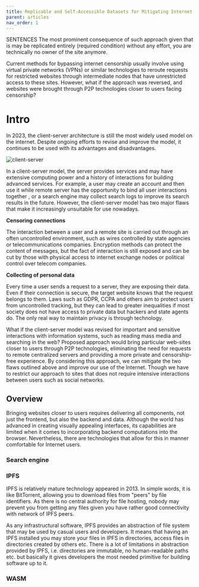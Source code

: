 ```yaml
---
title: Replicable and Self-Accessible Datasets for Mitigating Internet Censorship and Privacy Issues in Practice
parent: articles
nav_order: 1
---
```


SENTENCES
The most prominent consequence of such approach given that is may be replicated entirely (required condition) without any effort, you are technically no owner of the site anymore.

Current methods for bypassing internet censorship usually involve using virtual private networks (VPNs) or similar technologies
to reroute requests for restricted websites through intermediate nodes that have unrestricted access to these sites.
However, what if the approach was reversed, and websites were brought through P2P technologies closer to users facing censorship?

# Intro

In 2023, the client-server architecture is still the most widely used model on the internet.
Despite ongoing efforts to revise and improve the model, it continues to be used
with its advantages and disadvantages.

![client-server](/summa/assets/client-server.drawio.png)

In a client-server model, the server provides services and may have extensive computing power
and a history of interactions for building advanced services. For example, a user may create
an account and then use it while remote server has the opportunity to bind all user interactions
together , or a search engine may collect search logs to improve its search results in the future.
However, the client-server model has two major flaws that make it increasingly unsuitable for use nowadays.

**Censoring connections** 

The interaction between a user and a remote site is carried out through an often uncontrolled
environment, such as wires controlled by state agencies or telecommunications companies.
Encryption methods can protect the content of messages, but the fact of interaction is still
exposed and can be cut by those with physical access to internet exchange nodes or political
control over telecom companies.

**Collecting of personal data** 

Every time a user sends a request to a server, they are exposing their data.
Even if their connection is secure, the target website knows that the request belongs to them.
Laws such as GDPR, CCPA and others aim to protect users from uncontrolled tracking, but they can lead
to greater inequalities if most society does not have access to private data but hackers
and state agents do. The only real way to maintain privacy is through technology.

What if the client-server model was revised for important and sensitive interactions 
with information systems, such as reading mass media and searching in the web?
Proposed approach would bring particular web-sites closer to users through P2P technologies, 
eliminating the need for requests to remote centralized servers and providing a more private 
and censorship-free experience. By considering this approach, 
we can mitigate the two flaws outlined above and improve our use of the Internet.
Though we have to restrict our approach to sites that does not require intensive interactions between 
users such as social networks.

## Overview

Bringing websites closer to users requires delivering all components, not just the frontend, 
but also the backend and data. Although the world has advanced in creating visually appealing 
interfaces, its capabilities are limited when it comes to incorporating backend computations
into the browser. Nevertheless, there are technologies that allow for this in manner comfortable 
for Internet users.

### Search engine

### IPFS

IPFS is relatively mature technology appeared in 2013. In simple words, it is like BitTorrent,
allowing you to download files from "peers" by file identifiers. As there is no central authority
for file hosting, nobody may prevent you from getting any files given you have rather good
connectivity with network of IPFS peers.

As any infrastructural software, IPFS provides an abstraction of file system that may be used by
casual users and developers. It means that having an IPFS installed you may store your files
in IPFS in directories, access files in directories created by others etc.
There is a lot of limitations in abstraction provided by IPFS, i.e. directories are immutable, no human-readable paths etc.
but basically it gives developers the most needed primitive for building software up to it.

### WASM



